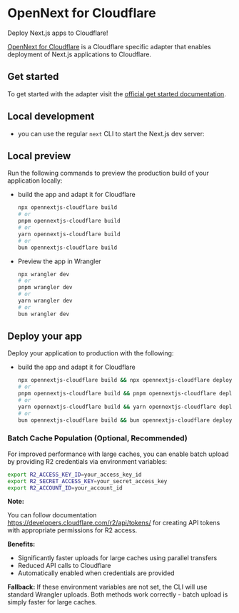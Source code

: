 # OpenNext for Cloudflare

Deploy Next.js apps to Cloudflare!

[OpenNext for Cloudflare](https://opennext.js.org/cloudflare) is a Cloudflare specific adapter that enables deployment of Next.js applications to Cloudflare.

## Get started

To get started with the adapter visit the [official get started documentation](https://opennext.js.org/cloudflare/get-started).

## Local development

- you can use the regular `next` CLI to start the Next.js dev server:

## Local preview

Run the following commands to preview the production build of your application locally:

- build the app and adapt it for Cloudflare

  ```bash
  npx opennextjs-cloudflare build
  # or
  pnpm opennextjs-cloudflare build
  # or
  yarn opennextjs-cloudflare build
  # or
  bun opennextjs-cloudflare build
  ```

- Preview the app in Wrangler

  ```bash
  npx wrangler dev
  # or
  pnpm wrangler dev
  # or
  yarn wrangler dev
  # or
  bun wrangler dev
  ```

## Deploy your app

Deploy your application to production with the following:

- build the app and adapt it for Cloudflare

  ```bash
  npx opennextjs-cloudflare build && npx opennextjs-cloudflare deploy
  # or
  pnpm opennextjs-cloudflare build && pnpm opennextjs-cloudflare deploy
  # or
  yarn opennextjs-cloudflare build && yarn opennextjs-cloudflare deploy
  # or
  bun opennextjs-cloudflare build && bun opennextjs-cloudflare deploy
  ```

### Batch Cache Population (Optional, Recommended)

For improved performance with large caches, you can enable batch upload by providing R2 credentials via environment variables:

```bash
export R2_ACCESS_KEY_ID=your_access_key_id
export R2_SECRET_ACCESS_KEY=your_secret_access_key
export R2_ACCOUNT_ID=your_account_id
```

**Note:**

You can follow documentation https://developers.cloudflare.com/r2/api/tokens/ for creating API tokens with appropriate permissions for R2 access.

**Benefits:**

- Significantly faster uploads for large caches using parallel transfers
- Reduced API calls to Cloudflare
- Automatically enabled when credentials are provided

**Fallback:**
If these environment variables are not set, the CLI will use standard Wrangler uploads. Both methods work correctly - batch upload is simply faster for large caches.
